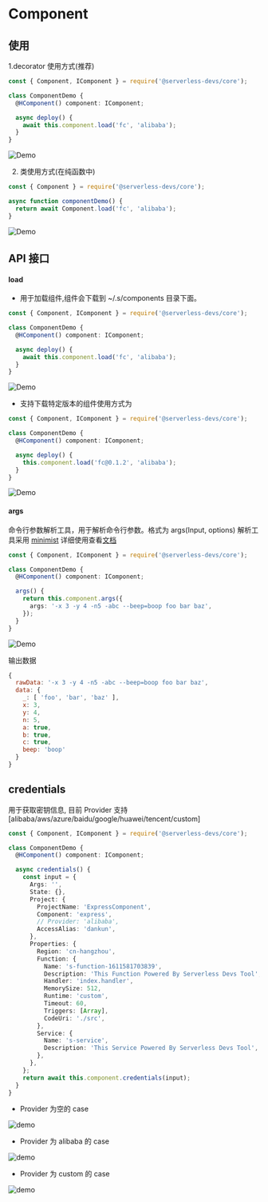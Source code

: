 # Component

## 使用

1.decorator 使用方式(推荐)

```typescript
const { Component, IComponent } = require('@serverless-devs/core');

class ComponentDemo {
  @HComponent() component: IComponent;

  async deploy() {
    await this.component.load('fc', 'alibaba');
  }
}
```

![Demo](https://img.alicdn.com/imgextra/i2/O1CN01odpYZ727xlK1uHeMH_!!6000000007864-1-tps-1337-112.gif)

2. 类使用方式(在纯函数中)

```typescript
const { Component } = require('@serverless-devs/core');

async function componentDemo() {
  return await Component.load('fc', 'alibaba');
}
```

![Demo](https://img.alicdn.com/imgextra/i2/O1CN01odpYZ727xlK1uHeMH_!!6000000007864-1-tps-1337-112.gif)

## API 接口

#### load

- 用于加载组件,组件会下载到 ~/.s/components 目录下面。

```typescript
const { Component, IComponent } = require('@serverless-devs/core');

class ComponentDemo {
  @HComponent() component: IComponent;

  async deploy() {
    await this.component.load('fc', 'alibaba');
  }
}
```

![Demo](https://img.alicdn.com/imgextra/i2/O1CN01odpYZ727xlK1uHeMH_!!6000000007864-1-tps-1337-112.gif)

- 支持下载特定版本的组件使用方式为

```typescript
const { Component, IComponent } = require('@serverless-devs/core');

class ComponentDemo {
  @HComponent() component: IComponent;

  async deploy() {
    this.component.load('fc@0.1.2', 'alibaba');
  }
}
```

![Demo](https://img.alicdn.com/imgextra/i2/O1CN01odpYZ727xlK1uHeMH_!!6000000007864-1-tps-1337-112.gif)

#### args

命令行参数解析工具，用于解析命令行参数。格式为 args(Input, options)
解析工具采用 [minimist](https://github.com/substack/minimist) 详细使用查看[文档](https://github.com/substack/minimist)

```typescript
const { Component, IComponent } = require('@serverless-devs/core');

class ComponentDemo {
  @HComponent() component: IComponent;

  args() {
    return this.component.args({
      args: '-x 3 -y 4 -n5 -abc --beep=boop foo bar baz',
    });
  }
}
```

![Demo](https://img.alicdn.com/imgextra/i2/O1CN01FINmqV1RX0JpUmEx3_!!6000000002120-1-tps-1337-185.gif)

输出数据

```js
{
  rawData: '-x 3 -y 4 -n5 -abc --beep=boop foo bar baz',
  data: {
    _: [ 'foo', 'bar', 'baz' ],
    x: 3,
    y: 4,
    n: 5,
    a: true,
    b: true,
    c: true,
    beep: 'boop'
  }
}
```

## credentials

用于获取密钥信息, 目前 Provider 支持 [alibaba/aws/azure/baidu/google/huawei/tencent/custom]

```typescript
const { Component, IComponent } = require('@serverless-devs/core');

class ComponentDemo {
  @HComponent() component: IComponent;

  async credentials() {
    const input = {
      Args: '',
      State: {},
      Project: {
        ProjectName: 'ExpressComponent',
        Component: 'express',
        // Provider: 'alibaba',
        AccessAlias: 'dankun',
      },
      Properties: {
        Region: 'cn-hangzhou',
        Function: {
          Name: 's-function-1611581703839',
          Description: 'This Function Powered By Serverless Devs Tool',
          Handler: 'index.handler',
          MemorySize: 512,
          Runtime: 'custom',
          Timeout: 60,
          Triggers: [Array],
          CodeUri: './src',
        },
        Service: {
          Name: 's-service',
          Description: 'This Service Powered By Serverless Devs Tool',
        },
      },
    };
    return await this.component.credentials(input);
  }
}
```

- Provider 为空的 case

![demo](https://img.alicdn.com/imgextra/i2/O1CN011qZLkF203hWviFAS9_!!6000000006794-1-tps-1337-221.gif)

- Provider 为 alibaba 的 case

![demo](https://img.alicdn.com/imgextra/i2/O1CN01VgcDDQ1xYtf7dmfdQ_!!6000000006456-1-tps-1337-221.gif)

- Provider 为 custom 的 case

![demo](https://img.alicdn.com/imgextra/i3/O1CN01vCLAUJ1g5GZQuOIZ9_!!6000000004090-1-tps-1337-221.gif)
